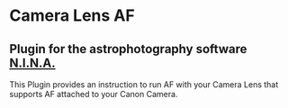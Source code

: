# Camera Lens AF
## Plugin for the astrophotography software [N.I.N.A.](https://nighttime-imaging.eu/)
This Plugin provides an instruction to run AF with your Camera Lens that supports AF attached to your Canon Camera.
